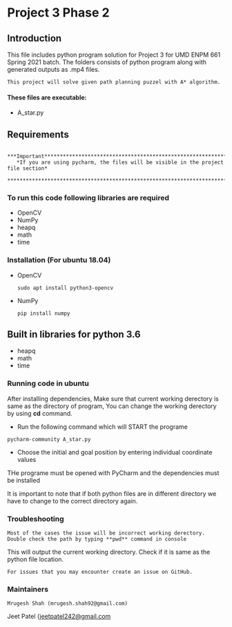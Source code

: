 # Project 3 Phase 2

## Introduction 
This file includes python program solution for Project 3 for
UMD ENPM 661 Spring 2021 batch. The folders consists of python
program along with generated outputs as .mp4 files.
  
    This project will solve given path planning puzzel with A* algorithm.
	
#### These files are executable:
  * A_star.py

## Requirements
       ***Important*********************************************************************
       *If you are using pycharm, the files will be visible in the project file section*
       *********************************************************************************
       
### To run this code following libraries are required

* OpenCV
* NumPy
* heapq
* math
* time

### Installation (For ubuntu 18.04)
* OpenCV
  ````
  sudo apt install python3-opencv
  ````
* NumPy
  ````
  pip install numpy
  ````
## Built in libraries for python 3.6
* heapq
* math
* time
	
### Running code in ubuntu
After installing dependencies, 
Make sure that current working derectory is same as the directory of program,
You can change the working derectory by using **cd** command.

* Run the following command which will START the programe
````
pycharm-community A_star.py
````
* Choose the initial and goal position by entering  individual coordinate values


THe programe must be opened with PyCharm and the dependencies must be installed

It is important to note that if both python files are in different directory
we have to change to the correct directory again.



### Troubleshooting ###
	Most of the cases the issue will be incorrect working derectory.
	Double check the path by typing **pwd** command in console
  This will output the current working directory.
  Check if it is same as the python file location.

	For issues that you may encounter create an issue on GitHub.
  
### Maintainers ###
	Mrugesh Shah (mrugesh.shah92@gmail.com)
  Jeet Patel (jeetpatel242@gmail.com
